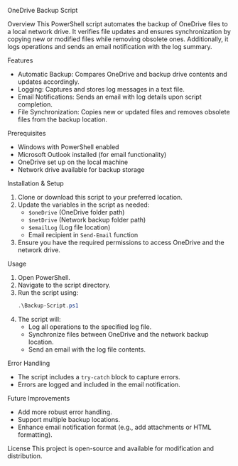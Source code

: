 OneDrive Backup Script

Overview
This PowerShell script automates the backup of OneDrive files to a local network drive. It verifies file updates and ensures synchronization by copying new or modified files while removing obsolete ones. Additionally, it logs operations and sends an email notification with the log summary.

Features
- Automatic Backup: Compares OneDrive and backup drive contents and updates accordingly.
- Logging: Captures and stores log messages in a text file.
- Email Notifications: Sends an email with log details upon script completion.
- File Synchronization: Copies new or updated files and removes obsolete files from the backup location.

Prerequisites
- Windows with PowerShell enabled
- Microsoft Outlook installed (for email functionality)
- OneDrive set up on the local machine
- Network drive available for backup storage

Installation & Setup
1. Clone or download this script to your preferred location.
2. Update the variables in the script as needed:
   - `$oneDrive` (OneDrive folder path)
   - `$netDrive` (Network backup folder path)
   - `$emailLog` (Log file location)
   - Email recipient in `Send-Email` function
3. Ensure you have the required permissions to access OneDrive and the network drive.

Usage
1. Open PowerShell.
2. Navigate to the script directory.
3. Run the script using:
   ```powershell
   .\Backup-Script.ps1
   ```
4. The script will:
   - Log all operations to the specified log file.
   - Synchronize files between OneDrive and the network backup location.
   - Send an email with the log file contents.

Error Handling
- The script includes a `try-catch` block to capture errors.
- Errors are logged and included in the email notification.

Future Improvements
- Add more robust error handling.
- Support multiple backup locations.
- Enhance email notification format (e.g., add attachments or HTML formatting).

License
This project is open-source and available for modification and distribution.
